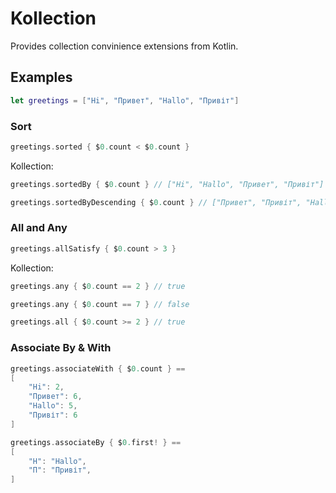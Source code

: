 # Kollection

Provides collection convinience extensions from Kotlin.

## Examples

```swift
let greetings = ["Hi", "Привет", "Hallo", "Привіт"]
```

### Sort

```swift 
greetings.sorted { $0.count < $0.count }
```

Kollection:
```swift 
greetings.sortedBy { $0.count } // ["Hi", "Hallo", "Привет", "Привіт"]

greetings.sortedByDescending { $0.count } // ["Привет", "Привіт", "Hallo", "Hi"]
```

### All and Any

```swift 
greetings.allSatisfy { $0.count > 3 }
```

Kollection:
```swift 
greetings.any { $0.count == 2 } // true

greetings.any { $0.count == 7 } // false

greetings.all { $0.count >= 2 } // true
```

### Associate By & With
```swift 
greetings.associateWith { $0.count } ==
[
    "Hi": 2,
    "Привет": 6,
    "Hallo": 5,
    "Привіт": 6
]

greetings.associateBy { $0.first! } ==
[
    "H": "Hallo",
    "П": "Привіт",
]
```
